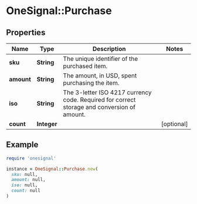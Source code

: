 # OneSignal::Purchase

## Properties

| Name | Type | Description | Notes |
| ---- | ---- | ----------- | ----- |
| **sku** | **String** | The unique identifier of the purchased item. |  |
| **amount** | **String** | The amount, in USD, spent purchasing the item. |  |
| **iso** | **String** | The 3-letter ISO 4217 currency code. Required for correct storage and conversion of amount. |  |
| **count** | **Integer** |  | [optional] |

## Example

```ruby
require 'onesignal'

instance = OneSignal::Purchase.new(
  sku: null,
  amount: null,
  iso: null,
  count: null
)
```

